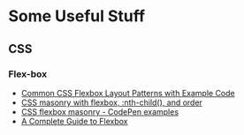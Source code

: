 # Some Useful Stuff
## CSS
### Flex-box 
* [Common CSS Flexbox Layout Patterns with Example Code](https://tobiasahlin.com/blog/common-flexbox-patterns/)
* [CSS masonry with flexbox, :nth-child(), and order](https://tobiasahlin.com/blog/masonry-with-css/)
* [CSS flexbox masonry - CodePen examples](https://codepen.io/collection/XPjvPP/)
* [A Complete Guide to Flexbox](https://css-tricks.com/snippets/css/a-guide-to-flexbox/)
